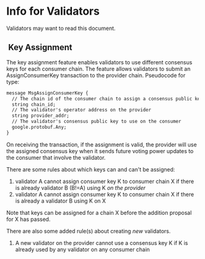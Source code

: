 # Info for Validators

Validators may want to read this document.

##  Key Assignment

The key assignment feature enables validators to use different consensus keys for each consumer chain. The feature allows validators to submit an AssignConsumerKey transaction to the provider chain. Pseudocode for type:

```txt
message MsgAssignConsumerKey {
  // The chain id of the consumer chain to assign a consensus public key to
  string chain_id;
  // The validator's operator address on the provider
  string provider_addr;
  // The validator's consensus public key to use on the consumer
  google.protobuf.Any;
}
```

On receiving the transaction, if the assignment is valid, the provider will use the assigned consensus key when it sends future voting power updates to the consumer that involve the validator.

There are some rules about which keys can and can't be assigned:

1. validator A cannot assign consumer key K to consumer chain X if there is already validator B (B!=A) using K _on the provider_
2. validator A cannot assign consumer key K to consumer chain X if there is already a validator B using K on X

Note that keys can be assigned for a chain X before the addition proposal for X has passed.

There are also some added rule(s) about creating _new_ validators.

1. A new validator on the provider cannot use a consensus key K if K is already used by any validator on any consumer chain
